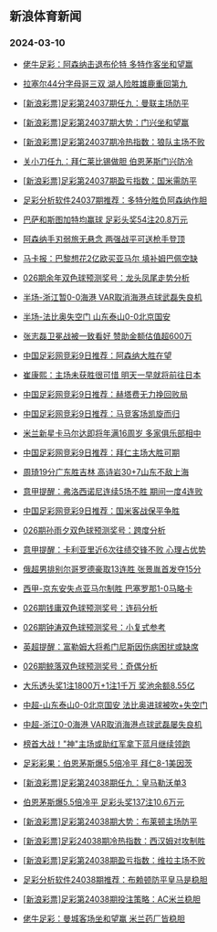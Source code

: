 ## 新浪体育新闻 
### 2024-03-10

+ [佬牛足彩：阿森纳击退布伦特 多特作客坐和望赢](https://sports.sina.com.cn/l/2024-03-09/doc-inamsqhy6495945.shtml)

+ [拉塞尔44分字母哥三双 湖人险胜雄鹿重回第九](https://sports.sina.com.cn/basketball/nba/2024-03-09/doc-inamsywr8007410.shtml)

+ [[新浪彩票]足彩第24037期任九：曼联主场防平](https://sports.sina.com.cn/l/2024-03-09/doc-inamrtcf8692750.shtml)

+ [[新浪彩票]足彩第24037期大势：门兴坐和望赢](https://sports.sina.com.cn/l/2024-03-09/doc-inamrtca7633698.shtml)

+ [[新浪彩票]足彩第24037期冷热指数：狼队主场不败](https://sports.sina.com.cn/l/2024-03-09/doc-inamrnvh2017223.shtml)

+ [关小刀任九：拜仁莱比锡做胆 伯恩茅斯门兴防冷](https://sports.sina.com.cn/l/2024-03-09/doc-inamtfet3933628.shtml)

+ [[新浪彩票]足彩第24037期盈亏指数：国米需防平](https://sports.sina.com.cn/l/2024-03-09/doc-inamrtck6961159.shtml)

+ [足彩分析软件24037期推荐：多特分胜负阿森纳作胆](https://sports.sina.com.cn/l/2024-03-09/doc-inamsqhv8225477.shtml)

+ [巴萨和斯图加特均赢球 足彩头奖54注20.8万元](https://sports.sina.com.cn/l/2024-03-09/doc-inamsqhu1445059.shtml)

+ [阿森纳手刃弱旅无悬念 两强战平可送枪手登顶](https://sports.sina.com.cn/l/2024-03-09/doc-inamqrrq8088149.shtml)

+ [马卡报：巴黎想花2亿欧买亚马尔 填补姆巴佩空缺](https://sports.sina.com.cn/g/laliga/2024-03-09/doc-inamtrun5946834.shtml)

+ [026期余年双色球预测奖号：龙头凤尾走势分析](https://sports.sina.com.cn/l/2024-03-09/doc-inamqvxq2254611.shtml)

+ [半场-浙江暂0-0海港 VAR取消海港点球武磊失良机](https://sports.sina.com.cn/china/j/2024-03-09/doc-inamtwaf7550624.shtml)

+ [半场-法比奥失空门 山东泰山0-0北京国安](https://sports.sina.com.cn/china/j/2024-03-09/doc-inamtwae0773422.shtml)

+ [张志磊卫冕战被一致看好 赞助金额估值超600万](https://sports.sina.com.cn/others/boxing/2024-03-09/doc-inamrtce1915534.shtml)

+ [中国足彩网竞彩9日推荐：阿森纳大胜在望](https://sports.sina.com.cn/l/2024-03-09/doc-inamtfep7890846.shtml)

+ [崔康熙：主场未获胜很可惜 明天一早就将前往日本](https://sports.sina.com.cn/china/j/2024-03-09/doc-inamtwae0781012.shtml)

+ [中国足彩网竞彩9日推荐：赫塔费无力挽回败局](https://sports.sina.com.cn/l/2024-03-09/doc-inamtfen1113996.shtml)

+ [中国足彩网竞彩9日推荐：马竞客场凯旋而归](https://sports.sina.com.cn/l/2024-03-09/doc-inamtfep7890643.shtml)

+ [米兰新星卡马尔达即将年满16周岁 多家俱乐部相中](https://sports.sina.com.cn/g/seriea/2024-03-09/doc-inamtruh0901756.shtml)

+ [中国足彩网竞彩9日推荐：拜仁主场大胜可期](https://sports.sina.com.cn/l/2024-03-09/doc-inamtfep7890370.shtml)

+ [周琦19分广东胜吉林 高诗岩30+7山东不敌上海](https://sports.sina.com.cn/basketball/cba/2024-03-09/doc-inamtwae0778242.shtml)

+ [意甲提醒：弗洛西诺尼连续5场不胜 期间一度4连败](https://sports.sina.com.cn/l/2024-03-09/doc-inamsywv4045004.shtml)

+ [中国足彩网竞彩9日推荐：国米客战保平争胜](https://sports.sina.com.cn/l/2024-03-09/doc-inamtfen1114427.shtml)

+ [026期孙雨夕双色球预测奖号：跨度分析](https://sports.sina.com.cn/l/2024-03-09/doc-inamqvxr9029809.shtml)

+ [意甲提醒：卡利亚里近6次往绩交锋不败 心理占优势](https://sports.sina.com.cn/l/2024-03-09/doc-inamsywv4044603.shtml)

+ [俄超男排别尔哥罗德豪取13连胜 张景胤首发夺15分](https://sports.sina.com.cn/others/volleyball/2024-03-09/doc-inamsiyw1566493.shtml)

+ [西甲-京东安失点亚马尔制胜 巴塞罗那1-0马略卡](https://sports.sina.com.cn/g/laliga/2024-03-09/doc-inamtfes6166594.shtml)

+ [026期钱庸双色球预测奖号：连码分析](https://sports.sina.com.cn/l/2024-03-09/doc-inamqvxq2253712.shtml)

+ [026期钟涛双色球预测奖号：小复式参考](https://sports.sina.com.cn/l/2024-03-09/doc-inamqvxn7992431.shtml)

+ [英超提醒：富勒姆大将希门尼斯因伤病困扰或缺席](https://sports.sina.com.cn/l/2024-03-09/doc-inamsywu6262915.shtml)

+ [026期鲸落双色球预测奖号：奇偶分析](https://sports.sina.com.cn/l/2024-03-09/doc-inamqvxu7320794.shtml)

+ [大乐透头奖1注1800万+1注1千万 奖池余额8.55亿](https://sports.sina.com.cn/l/2024-03-09/doc-inamtwak5829020.shtml)

+ [中超-山东泰山0-0北京国安 法比奥进球被吹+失空门](https://sports.sina.com.cn/china/j/2024-03-09/doc-inamtwam3606701.shtml)

+ [中超-浙江0-0海港 VAR取消海港点球武磊屡失良机](https://sports.sina.com.cn/china/j/2024-03-09/doc-inamtwae0778098.shtml)

+ [榜首大战！"神"主场或助红军拿下蓝月继续领跑](https://sports.sina.com.cn/l/2024-03-10/doc-inamqvxq2267276.shtml)

+ [足彩彩果：伯恩茅斯爆5.5倍冷平 拜仁8-1美因茨](https://sports.sina.com.cn/l/2024-03-10/doc-inamutfz3131021.shtml)

+ [[新浪彩票]足彩第24038期任九：皇马勒沃单3](https://sports.sina.com.cn/l/2024-03-10/doc-inamutfu0311018.shtml)

+ [伯恩茅斯爆5.5倍冷平 足彩头奖137注10.6万元](https://sports.sina.com.cn/l/2024-03-10/doc-inamutfz3131021.shtml)

+ [[新浪彩票]足彩第24038期大势：布莱顿主场防平](https://sports.sina.com.cn/l/2024-03-10/doc-inamutfu0310767.shtml)

+ [[新浪彩票]足彩24038期冷热指数：西汉姆对攻制胜](https://sports.sina.com.cn/l/2024-03-10/doc-inamutfy5351264.shtml)

+ [[新浪彩票]足彩第24038期盈亏指数：维拉主场不败](https://sports.sina.com.cn/l/2024-03-10/doc-inamutfu0311633.shtml)

+ [足彩分析软件24038期推荐：布赖顿防平皇马是稳胆](https://sports.sina.com.cn/l/2024-03-10/doc-inamutfu0312048.shtml)

+ [[新浪彩票]足彩第24038期投注策略：AC米兰稳胆](https://sports.sina.com.cn/l/2024-03-10/doc-inamutfu0311351.shtml)

+ [佬牛足彩：曼城客场坐和望赢 米兰药厂皆稳胆](https://sports.sina.com.cn/l/2024-03-10/doc-inamvcvu5131454.shtml)

